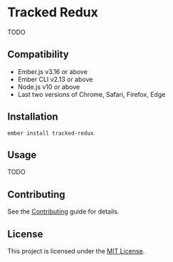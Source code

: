 Tracked Redux
==============================================================================

TODO

Compatibility
------------------------------------------------------------------------------

* Ember.js v3.16 or above
* Ember CLI v2.13 or above
* Node.js v10 or above
* Last two versions of Chrome, Safari, Firefox, Edge


Installation
------------------------------------------------------------------------------

```
ember install tracked-redux
```

Usage
------------------------------------------------------------------------------

TODO

Contributing
------------------------------------------------------------------------------

See the [Contributing](CONTRIBUTING.md) guide for details.


License
------------------------------------------------------------------------------

This project is licensed under the [MIT License](LICENSE.md).
